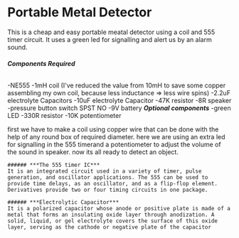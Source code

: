 # **Portable Metal Detector**
This is a cheap and easy portable meatal detector using a coil and 555 timer circuit. It uses a green led for signalling and alert us by an alarm sound.

###### ***Components Required***
-NE555
-1mH coil (I've reduced the value from 10mH to save some copper assembling my own coil, because less inductance => less wire spins)
-2.2uF electrolyte Capacitors
-10uF electrolyte Capacitor
-47K resistor
-8R speaker
-pressure button switch SPST NO
-9V battery
***Optional components***
-green LED
-330R resistor
-10K potentiometer



first we have to make a coil using copper wire that can be done with the help of any round box of required diameter.
here we are using an extra led for signalling in the 555 timerand a potentiometer to adjust the volume of the sound in speaker.
now its all ready to detect an object.
```
###### ***The 555 timer IC***
It is an integrated circuit used in a variety of timer, pulse generation, and oscillator applications. The 555 can be used to provide time delays, as an oscillator, and as a flip-flop element. Derivatives provide two or four timing circuits in one package.

###### ***Electrolytic Capacitor***
It is a polarized capacitor whose anode or positive plate is made of a metal that forms an insulating oxide layer through anodization. A solid, liquid, or gel electrolyte covers the surface of this oxide layer, serving as the cathode or negative plate of the capacitor
```
